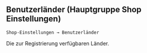 ## Benutzerländer (Hauptgruppe Shop Einstellungen)

```Shop-Einstellungen → Benutzerländer```

Die zur Registrierung verfügbaren Länder.